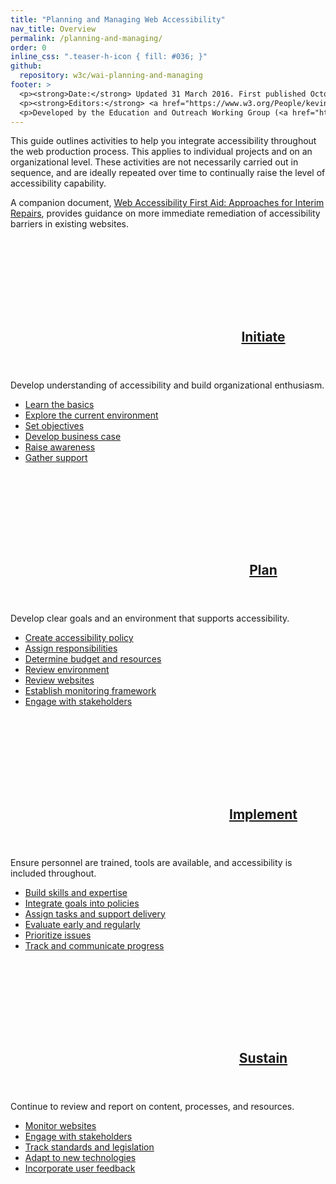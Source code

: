 ```yaml
---
title: "Planning and Managing Web Accessibility"
nav_title: Overview
permalink: /planning-and-managing/
order: 0
inline_css: ".teaser-h-icon { fill: #036; }"
github:
  repository: w3c/wai-planning-and-managing
footer: >
  <p><strong>Date:</strong> Updated 31 March 2016. First published October 2002.</p>
  <p><strong>Editors:</strong> <a href="https://www.w3.org/People/kevin">Kevin White</a>, <a href="https://www.w3.org/People/shadi">Shadi Abou-Zahra</a>, and <a href="https://www.w3.org/People/Shawn">Shawn Lawton Henry</a>. <a href="https://www.w3.org/WAI/beta/planning-and-managing/acknowledgements/">Acknowledgements</a> includes information on previous versions and editors.</p>
  <p>Developed by the Education and Outreach Working Group (<a href="http://www.w3.org/WAI/EO/">EOWG</a>). Updated with support from the <a href="https://www.w3.org/WAI/DEV/">WAI-DEV Project</a> and the <a href="https://www.w3.org/WAI/ACT/">WAI-ACT Project</a>, co-funded by the European Commission <abbr title="Information Society Technologies">IST</abbr> Programme.</p>
---
```


This guide outlines activities to help you integrate accessibility
throughout the web production process. This applies to individual
projects and on an organizational level. These activities are not
necessarily carried out in sequence, and are ideally repeated over time
to continually raise the level of accessibility capability.

A companion document, [Web Accessibility First Aid: Approaches for
Interim Repairs](/pages/interim-repairs.md), provides guidance on more
immediate remediation of accessibility barriers in existing websites.

<div class="grid-4q nogap teaser">
  <div class="q1-start q2-end area-teaser">
    <header class="teaser-h">
      <h2 class="title">
        <svg class="teaser-h-icon full">
        <use xlink:href="{{ "/planning-and-managing/img/icons.svg" | relative_url }}#initiate"></use></svg>
        <a href="{{ "/planning-and-managing/initiate/" | relative_url }}">Initiate</a>
      </h2>
    </header>
    <p>Develop understanding of accessibility and build organizational
    enthusiasm.</p>
    <ul>
      <li><a href="{{ "/planning-and-managing/initiate/" | relative_url }}#learn-the-basics">Learn the basics</a></li>
      <li><a href="{{ "/planning-and-managing/initiate/" | relative_url }}#explore-the-current-environment">Explore the current environment</a></li>
      <li><a href="{{ "/planning-and-managing/initiate/" | relative_url }}#set-objectives">Set objectives</a></li>
      <li><a href="{{ "/planning-and-managing/initiate/" | relative_url }}#develop-business-case">Develop business case</a></li>
      <li><a href="{{ "/planning-and-managing/initiate/" | relative_url }}#raise-awareness">Raise awareness</a></li>
      <li><a href="{{ "/planning-and-managing/initiate/" | relative_url }}#gather-support">Gather support</a></li>
    </ul>
  </div>
  <div class="q3-start q4-end area-teaser">
    <header class="teaser-h">
      <h2 class="title">
        <svg class="teaser-h-icon full">
        <use xlink:href="{{ "/planning-and-managing/img/icons.svg" | relative_url }}#plan"></use></svg>
        <a href="{{ "/planning-and-managing/plan/" | relative_url }}">Plan</a>
      </h2>
    </header>
    <p>Develop clear goals and an environment that supports accessibility.</p>
    <ul>
      <li><a href="{{ "/planning-and-managing/plan/" | relative_url }}#create-accessibility-policy">Create accessibility policy</a></li>
      <li><a href="{{ "/planning-and-managing/plan/" | relative_url }}#assign-responsibilities">Assign responsibilities</a></li>
      <li><a href="{{ "/planning-and-managing/plan/" | relative_url }}#determine-budget-and-resources">Determine budget and resources</a></li>
      <li><a href="{{ "/planning-and-managing/plan/" | relative_url }}#review-environment">Review environment</a></li>
      <li><a href="{{ "/planning-and-managing/plan/" | relative_url }}#review-websites">Review websites</a></li>
      <li><a href="{{ "/planning-and-managing/plan/" | relative_url }}#establish-monitoring-framework">Establish monitoring framework</a></li>
      <li><a href="{{ "/planning-and-managing/plan/" | relative_url }}#engage-with-stakeholders">Engage with stakeholders</a></li>
    </ul>
  </div>
  <div class="q1-start q2-end area-teaser">
    <header class="teaser-h">
      <h2 class="title">
        <svg class="teaser-h-icon full">
        <use xlink:href="{{ "/planning-and-managing/img/icons.svg" | relative_url }}#implement"></use></svg>
        <a href="{{ "/planning-and-managing/implement/" | relative_url }}">Implement</a>
      </h2>
    </header>
    <p>Ensure personnel are trained, tools are available, and accessibility
    is included throughout.</p>
    <ul>
      <li><a href="{{ "/planning-and-managing/implement/" | relative_url }}#build-skills-and-expertise">Build skills and expertise</a></li>
      <li><a href="{{ "/planning-and-managing/implement/" | relative_url }}#integrate-goals-into-policies">Integrate goals into policies</a></li>
      <li><a href="{{ "/planning-and-managing/implement/" | relative_url }}#assign-tasks-and-support-delivery">Assign tasks and support delivery</a></li>
      <li><a href="{{ "/planning-and-managing/implement/" | relative_url }}#evaluate-early-and-regularly">Evaluate early and regularly</a></li>
      <li><a href="{{ "/planning-and-managing/implement/" | relative_url }}#prioritize-issues">Prioritize issues</a></li>
      <li><a href="{{ "/planning-and-managing/implement/" | relative_url }}#track-and-communicate-progress">Track and communicate progress</a></li>
    </ul>
  </div>
  <div class="q3-start q4-end area-teaser">
    <header class="teaser-h">
      <h2 class="title">
        <svg class="teaser-h-icon full">
        <use xlink:href="{{ "/planning-and-managing/img/icons.svg" | relative_url }}#sustain"></use></svg>
        <a href="{{ "/planning-and-managing/sustain/" | relative_url }}">Sustain</a>
      </h2>
    </header>
    <p>Continue to review and report on content, processes, and resources.</p>
    <ul>
      <li><a href="{{ "/planning-and-managing/sustain/" | relative_url }}#monitor-websites">Monitor websites</a></li>
      <li><a href="{{ "/planning-and-managing/sustain/" | relative_url }}#engage-with-stakeholders">Engage with stakeholders</a></li>
      <li><a href="{{ "/planning-and-managing/sustain/" | relative_url }}#track-standards-and-legislation">Track standards and legislation</a></li>
      <li><a href="{{ "/planning-and-managing/sustain/" | relative_url }}#adapt-to-new-technologies">Adapt to new technologies</a></li>
      <li><a href="{{ "/planning-and-managing/sustain/" | relative_url }}#incorporate-user-feedback">Incorporate user feedback</a></li>
    </ul>
  </div>
</div>
